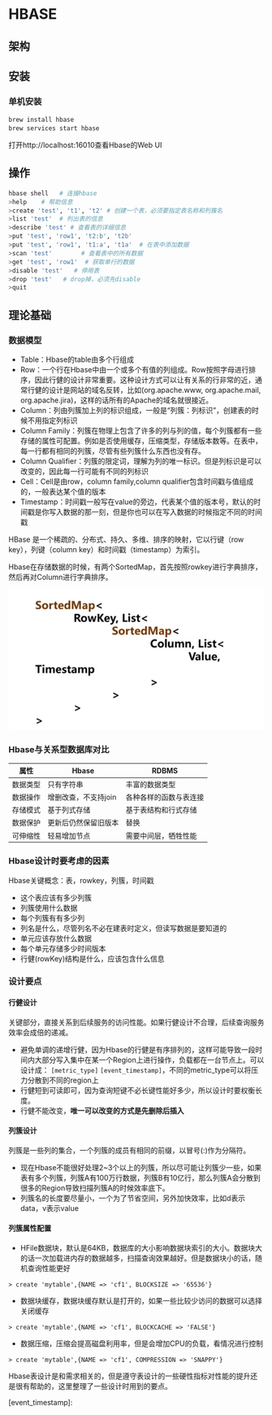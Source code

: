 # HBASE

## 架构

## 安装

### 单机安装

```bash
brew install hbase  
brew services start hbase
```

打开http://localhost:16010查看Hbase的Web UI


## 操作

```bash
hbase shell   # 连接hbase
>help    # 帮助信息
>create 'test', 't1', 't2' # 创建一个表，必须要指定表名称和列簇名
>list 'test'  # 列出表的信息
>describe 'test' # 查看表的详细信息
>put 'test', 'row1', 't2:b', 't2b'  
>put 'test', 'row1', 't1:a', 't1a'	# 在表中添加数据
>scan 'test' 		# 查看表中的所有数据
>get 'test', 'row1'  # 获取单行的数据
>disable 'test'   # 停用表
>drop 'test'   # drop掉，必须先disable
>quit
```



## 理论基础

### 数据模型

- Table：Hbase的table由多个行组成
- Row：一个行在Hbase中由一个或多个有值的列组成。Row按照字母进行排序，因此行健的设计非常重要。这种设计方式可以让有关系的行非常的近，通常行健的设计是网站的域名反转，比如(org.apache.www, org.apache.mail, org.apache.jira)，这样的话所有的Apache的域名就很接近。
- Column：列由列簇加上列的标识组成，一般是“列簇：列标识”，创建表的时候不用指定列标识
- Column Family：列簇在物理上包含了许多的列与列的值，每个列簇都有一些存储的属性可配置。例如是否使用缓存，压缩类型，存储版本数等。在表中，每一行都有相同的列簇，尽管有些列簇什么东西也没有存。
- Column Qualifier：列簇的限定词，理解为列的唯一标识。但是列标识是可以改变的，因此每一行可能有不同的列标识
- Cell：Cell是由row，column family,column qualifier包含时间戳与值组成的，一般表达某个值的版本
- Timestamp：时间戳一般写在value的旁边，代表某个值的版本号，默认的时间戳是你写入数据的那一刻，但是你也可以在写入数据的时候指定不同的时间戳

HBase 是一个稀疏的、分布式、持久、多维、排序的映射，它以行键（row key），列键（column key）和时间戳（timestamp）为索引。

Hbase在存储数据的时候，有两个SortedMap，首先按照rowkey进行字典排序，然后再对Column进行字典排序。

![](./assets/images/hbase_sortedmap.jpg)

### Hbase与关系型数据库对比

| 属性     | Hbase                | RDBMS                  |
| -------- | -------------------- | ---------------------- |
| 数据类型 | 只有字符串           | 丰富的数据类型         |
| 数据操作 | 增删改查，不支持join | 各种各样的函数与表连接 |
| 存储模式 | 基于列式存储         | 基于表结构和行式存储   |
| 数据保护 | 更新后仍然保留旧版本 | 替换                   |
| 可伸缩性 | 轻易增加节点         | 需要中间层，牺牲性能   |

### Hbase设计时要考虑的因素

Hbase关键概念：表，rowkey，列簇，时间戳

- 这个表应该有多少列簇
- 列簇使用什么数据
- 每个列簇有有多少列
- 列名是什么，尽管列名不必在建表时定义，但读写数据是要知道的
- 单元应该存放什么数据
- 每个单元存储多少时间版本
- 行健(rowKey)结构是什么，应该包含什么信息



### 设计要点

#### 行健设计

关键部分，直接关系到后续服务的访问性能。如果行健设计不合理，后续查询服务效率会成倍的递减。

- 避免单调的递增行健，因为Hbase的行健是有序排列的，这样可能导致一段时间内大部分写入集中在某一个Region上进行操作，负载都在一台节点上。可以设计成： `[metric_type]` `[event_timestamp]`，不同的metric_type可以将压力分散到不同的region上
- 行健短到可读即可，因为查询短键不必长键性能好多少，所以设计时要权衡长度。
- 行健不能改变，**唯一可以改变的方式是先删除后插入**

#### 列簇设计

列簇是一些列的集合，一个列簇的成员有相同的前缀，以冒号(:)作为分隔符。

- 现在Hbase不能很好处理2~3个以上的列簇，所以尽可能让列簇少一些，如果表有多个列簇，列簇A有100万行数据，列簇B有10亿行，那么列簇A会分散到很多的Region导致扫描列簇A的时候效率底下。
- 列簇名的长度要尽量小，一个为了节省空间，另外加快效率，比如d表示data，v表示value

#### 列簇属性配置

- HFile数据块，默认是64KB，数据库的大小影响数据块索引的大小。数据块大的话一次加载进内存的数据越多，扫描查询效果越好。但是数据块小的话，随机查询性能更好

```
> create 'mytable',{NAME => 'cf1', BLOCKSIZE => '65536'}
```

- 数据块缓存，数据块缓存默认是打开的，如果一些比较少访问的数据可以选择关闭缓存

```
> create 'mytable',{NAME => 'cf1', BLOCKCACHE => 'FALSE'}
```

- 数据压缩，压缩会提高磁盘利用率，但是会增加CPU的负载，看情况进行控制

```
> create 'mytable',{NAME => 'cf1', COMPRESSION => 'SNAPPY'}
```

Hbase表设计是和需求相关的，但是遵守表设计的一些硬性指标对性能的提升还是很有帮助的，这里整理了一些设计时用到的要点。





[event_timestamp]: 